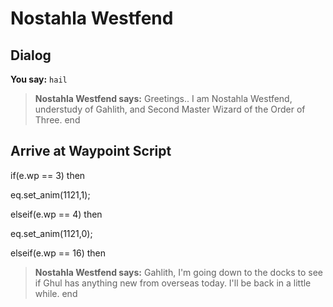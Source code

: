 # Nostahla Westfend


## Dialog

**You say:** `hail`



>**Nostahla Westfend says:** Greetings..  I am Nostahla Westfend, understudy of Gahlith, and Second Master Wizard of the Order of Three.
end



## Arrive at Waypoint Script

if(e.wp == 3) then


eq.set_anim(1121,1);

elseif(e.wp == 4) then


eq.set_anim(1121,0);

elseif(e.wp == 16) then


>**Nostahla Westfend says:** Gahlith, I'm going down to the docks to see if Ghul has anything new from overseas today. I'll be back in a little while.
end
